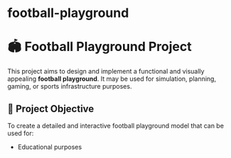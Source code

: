 # football-playground
# 🏟️ Football Playground Project

This project aims to design and implement a functional and visually appealing **football playground**. It may be used for simulation, planning, gaming, or sports infrastructure purposes.

## 📌 Project Objective

To create a detailed and interactive football playground model that can be used for:

- Educational purposes




